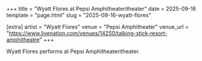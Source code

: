 +++
title = "Wyatt Flores at Pepsi Amphitheateritheater"
date = 2025-09-16
template = "page.html"
slug = "2025-09-16-wyatt-flores"

[extra]
artist = "Wyatt Flores"
venue = "Pepsi Amphitheater"
venue_url = "https://www.livenation.com/venues/14250/talking-stick-resort-amphitheatre"
+++

Wyatt Flores performs at Pepsi Amphitheateritheater.
